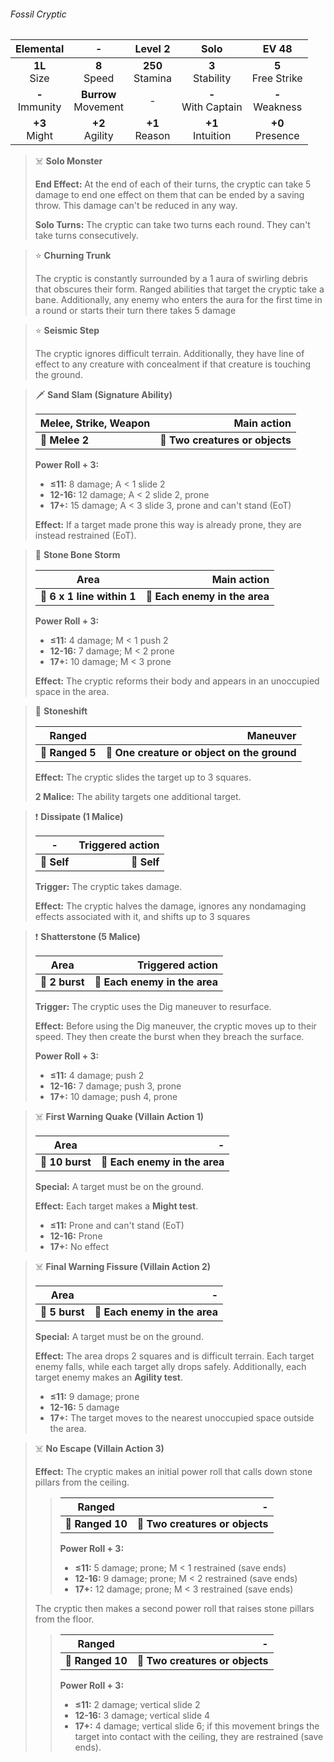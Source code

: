 ###### Fossil Cryptic

|     Elemental     |           -            |      Level 2       |         Solo          |        EV 48         |
|:-----------------:|:----------------------:|:------------------:|:---------------------:|:--------------------:|
|  **1L**<br>Size   |     **8**<br>Speed     | **250**<br>Stamina |  **3**<br>Stability   | **5**<br>Free Strike |
| **-**<br>Immunity | **Burrow**<br>Movement |         -          | **-**<br>With Captain |  **-**<br>Weakness   |
|  **+3**<br>Might  |   **+2**<br>Agility    |  **+1**<br>Reason  |  **+1**<br>Intuition  |  **+0**<br>Presence  |

> ☠️ **Solo Monster**
> 
> **End Effect:** At the end of each of their turns, the cryptic can take 5 damage to end one effect on them that can be ended by a saving throw. This damage can't be reduced in any way.
> 
> **Solo Turns:** The cryptic can take two turns each round. They can't take turns consecutively.

> ⭐️ **Churning Trunk**
> 
> The cryptic is constantly surrounded by a 1 aura of swirling debris that obscures their form. Ranged abilities that target the cryptic take a bane. Additionally, any enemy who enters the aura for the first time in a round or starts their turn there takes 5 damage

> ⭐️ **Seismic Step**
> 
> The cryptic ignores difficult terrain. Additionally, they have line of effect to any creature with concealment if that creature is touching the ground.

> 🗡 **Sand Slam (Signature Ability)**
> 
> | **Melee, Strike, Weapon** |                 **Main action** |
> | ------------------------- | -------------------------------:|
> | **📏 Melee 2**            | **🎯 Two creatures or objects** |
> 
> **Power Roll + 3:**
> 
> - **≤11:** 8 damage; A < 1 slide 2
> - **12-16:** 12 damage; A < 2 slide 2, prone
> - **17+:** 15 damage; A < 3 slide 3, prone and can't stand (EoT)
> 
> **Effect:** If a target made prone this way is already prone, they are instead restrained (EoT).

> 🔳 **Stone Bone Storm**
> 
> | **Area**                   |               **Main action** |
> | -------------------------- | -----------------------------:|
> | **📏 6 x 1 line within 1** | **🎯 Each enemy in the area** |
> 
> **Power Roll + 3:**
> 
> - **≤11:** 4 damage; M < 1 push 2
> - **12-16:** 7 damage; M < 2 prone
> - **17+:** 10 damage; M < 3 prone
> 
> **Effect:** The cryptic reforms their body and appears in an unoccupied space in the area.

> 🏹 **Stoneshift**
> 
> | **Ranged**      |                                **Maneuver** |
> | --------------- | -------------------------------------------:|
> | **📏 Ranged 5** | **🎯 One creature or object on the ground** |
> 
> **Effect:** The cryptic slides the target up to 3 squares.
> 
> **2 Malice:** The ability targets one additional target.

> ❗️ **Dissipate (1 Malice)**
> 
> | **-**       | **Triggered action** |
> | ----------- | --------------------:|
> | **📏 Self** |          **🎯 Self** |
> 
> **Trigger:** The cryptic takes damage.
> 
> **Effect:** The cryptic halves the damage, ignores any nondamaging effects associated with it, and shifts up to 3 squares

> ❗️ **Shatterstone (5 Malice)**
> 
> | **Area**       |          **Triggered action** |
> | -------------- | -----------------------------:|
> | **📏 2 burst** | **🎯 Each enemy in the area** |
> 
> **Trigger:** The cryptic uses the Dig maneuver to resurface.
> 
> **Effect:** Before using the Dig maneuver, the cryptic moves up to their speed. They then create the burst when they breach the surface.
> 
> **Power Roll + 3:**
> 
> - **≤11:** 4 damage; push 2
> - **12-16:** 7 damage; push 3, prone
> - **17+:** 10 damage; push 4, prone

> ☠️ **First Warning Quake (Villain Action 1)**
> 
> | **Area**        |                         **-** |
> | --------------- | -----------------------------:|
> | **📏 10 burst** | **🎯 Each enemy in the area** |
> 
> **Special:** A target must be on the ground.
> 
> **Effect:** Each target makes a **Might test**.
> 
> - **≤11:** Prone and can't stand (EoT)
> - **12-16:** Prone
> - **17+:** No effect

> ☠️ **Final Warning Fissure (Villain Action 2)**
> 
> | **Area**       |                         **-** |
> | -------------- | -----------------------------:|
> | **📏 5 burst** | **🎯 Each enemy in the area** |
> 
> **Special:** A target must be on the ground.
> 
> **Effect:** The area drops 2 squares and is difficult terrain. Each target enemy falls, while each target ally drops safely. Additionally, each target enemy makes an **Agility test**.
> 
> - **≤11:** 9 damage; prone
> - **12-16:** 5 damage
> - **17+:** The target moves to the nearest unoccupied space outside the area.

> ☠️ **No Escape (Villain Action 3)**
> 
> **Effect:** The cryptic makes an initial power roll that calls down stone pillars from the ceiling.
> 
>> | **Ranged**       |                           **-** |
>> | ---------------- | -------------------------------:|
>> | **📏 Ranged 10** | **🎯 Two creatures or objects** |
>> 
>> **Power Roll + 3:**
>> 
>> - **≤11:** 5 damage; prone; M < 1 restrained (save ends)
>> - **12-16:** 9 damage; prone; M < 2 restrained (save ends)
>> - **17+:** 12 damage; prone; M < 3 restrained (save ends)
> 
> The cryptic then makes a second power roll that raises stone pillars from the floor.
> 
>> | **Ranged**       |                           **-** |
>> | ---------------- | -------------------------------:|
>> | **📏 Ranged 10** | **🎯 Two creatures or objects** |
>> 
>> **Power Roll + 3:**
>> 
>> - **≤11:** 2 damage; vertical slide 2
>> - **12-16:** 3 damage; vertical slide 4
>> - **17+:** 4 damage; vertical slide 6; if this movement brings the target into contact with the ceiling, they are restrained (save ends).
